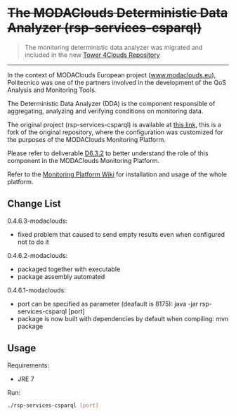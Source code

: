 ~~The MODAClouds Deterministic Data Analyzer (rsp-services-csparql)~~
===========

> The monitoring deterministic data analyzer was migrated and included in the new [Tower 4Clouds Repository](https://github.com/deib-polimi/tower4clouds)
------

In the context of MODAClouds European project (www.modaclouds.eu), Politecnico was
one of the partners involved in the development of the QoS Analysis and Monitoring Tools.

The Deterministic Data Analyzer (DDA) is the component responsible of aggregating, analyzing and verifying
conditions on monitoring data.

The original project (rsp-services-csparql) is available at [this link](https://github.com/streamreasoning/rsp-services-csparql),
this is a fork of the original repository, where the configuration was customized for the purposes of the MODAClouds Monitoring Platform.

Please refer to deliverable [D6.3.2](http://www.modaclouds.eu/publications/public-deliverables/) 
to better understand the role of this component in the MODAClouds Monitoring Platform.

Refer to the [Monitoring Platform Wiki](https://github.com/deib-polimi/modaclouds-monitoring-manager/wiki) for installation and usage of the whole platform.

## Change List

0.4.6.3-modaclouds:
* fixed problem that caused to send empty results even when configured not to do it

0.4.6.2-modaclouds:
* packaged together with executable
* package assembly automated

0.4.6.1-modaclouds:

* port can be specified as parameter (deafault is 8175): java -jar rsp-services-csparql [port]
* package is now built with dependencies by default when compiling: mvn package

## Usage

Requirements:
* JRE 7

Run:
```bash
./rsp-services-csparql [port]
```


